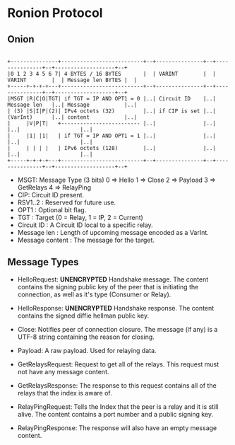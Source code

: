 # Ronion Protocol

## Onion
```

+---------------+--------------------------+--+---------------+--+---------------+--+-------------------+--+
|0 1 2 3 4 5 6 7| 4 BYTES / 16 BYTES       |  | VARINT        |  | VARINT        |  | Message len BYTES |  |
+-----+-+-+-+---+--------------------------+--+---------------+--+---------------+--+-------------------+--+
|MSGT |R|C|O|TGT| if TGT = IP AND OPT1 = 0 |..| Circuit ID    |..| Message len   |..| Message           |..|
| (3) |S|I|P|(2)| IPv4 octets (32)         |..| if CIP is set |..| (VarInt)      |..| content           |..|
|     |V|P|T|   +------------------------- |..|               |..|               |..|                   |..|
|     |1| |1|   | if TGT = IP AND OPT1 = 1 |..|               |..|               |..|                   |..|
|     | | | |   | IPv6 octets (128)        |..|               |..|               |..|                   |..|
+-----+-+-+-+---+--------------------------+--+---------------+--+---------------+--+-------------------+--+
```

 * MSGT: Message Type (3 bits)
   0 => Hello
   1 => Close
   2 => Payload 
   3 => GetRelays
   4 => RelayPing
 * CIP: Circuit ID present.
 * RSV1..2         : Reserved for future use.
 * OPT1            : Optional bit flag.
 * TGT             : Target (0 = Relay, 1 = IP, 2 = Current)
 * Circuit ID      : A Circuit ID local to a specific relay.
 * Message len     : Length of upcoming message encoded as a VarInt.
 * Message content : The message for the target.

## Message Types
 * HelloRequest: 
   **UNENCRYPTED** Handshake message. The content contains the signing public key of the peer that is initiating the connection, as well as it's type (Consumer or Relay).

 * HelloResponse:
   **UNENCRYPTED** Handshake response. The content contains the signed diffie hellman public key.
 
 * Close:
   Notifies peer of connection closure. The message (if any) is a UTF-8 string containing the reason for closing.
 
 * Payload: 
   A raw payload. Used for relaying data.
 
 * GetRelaysRequest: 
   Request to get all of the relays. This request must not have any message content.

 * GetRelaysResponse:
   The response to this request contains all of the relays that the index is aware of.
 
 * RelayPingRequest:
   Tells the Index that the peer is a relay and it is still alive. The content contains a port number and a public signing key.

* RelayPingResponse:
   The response will also have an empty message content.

   
